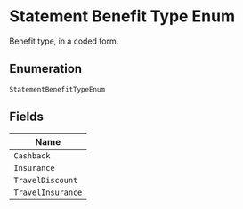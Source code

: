 
# Statement Benefit Type Enum

Benefit type, in a coded form.

## Enumeration

`StatementBenefitTypeEnum`

## Fields

| Name |
|  --- |
| `Cashback` |
| `Insurance` |
| `TravelDiscount` |
| `TravelInsurance` |

